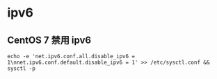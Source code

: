 # ipv6
## CentOS 7 禁用 ipv6

    echo -e 'net.ipv6.conf.all.disable_ipv6 = 1\nnet.ipv6.conf.default.disable_ipv6 = 1' >> /etc/sysctl.conf && sysctl -p
